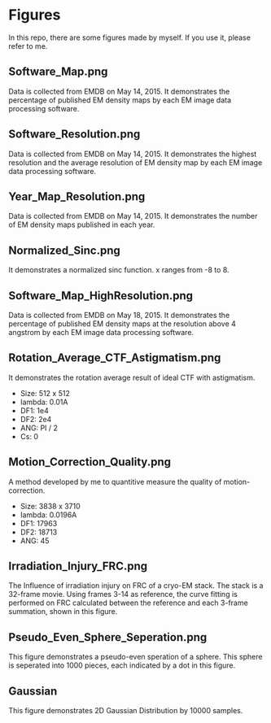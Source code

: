 # Figures
In this repo, there are some figures made by myself. If you use it, please refer to me.

## Software_Map.png
Data is collected from EMDB on May 14, 2015.
It demonstrates the percentage of published EM density maps by each EM image data
processing software.

## Software_Resolution.png
Data is collected from EMDB on May 14, 2015.
It demonstrates the highest resolution and the average resolution of EM density
map by each EM image data processing software.

## Year_Map_Resolution.png
Data is collected from EMDB on May 14, 2015.
It demonstrates the number of EM density maps published in each year.

## Normalized_Sinc.png
It demonstrates a normalized sinc function. x ranges from -8 to 8.

## Software_Map_HighResolution.png
Data is collected from EMDB on May 18, 2015.
It demonstrates the percentage of published EM density maps at the resolution
above 4 angstrom by each EM image data processing software.

## Rotation_Average_CTF_Astigmatism.png
It demonstrates the rotation average result of ideal CTF with astigmatism.
* Size: 512 x 512
* lambda: 0.01A
* DF1: 1e4
* DF2: 2e4
* ANG: PI / 2
* Cs: 0

## Motion_Correction_Quality.png
A method developed by me to quantitive measure the quality of motion-correction.
* Size: 3838 x 3710
* lambda: 0.0196A
* DF1: 17963
* DF2: 18713
* ANG: 45

## Irradiation_Injury_FRC.png
The Influence of irradiation injury on FRC of a cryo-EM stack. 
The stack is a 32-frame movie. Using frames 3-14 as reference, the curve fitting
is performed on FRC calculated between the reference and each 3-frame summation,
shown in this figure.

## Pseudo_Even_Sphere_Seperation.png
This figure demonstrates a pseudo-even speration of a sphere. This sphere is
seperated into 1000 pieces, each indicated by a dot in this figure.

## Gaussian
This figure demonstrates 2D Gaussian Distribution by 10000 samples.
